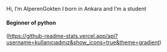  Hi, I’m AlperenGokten
I born in Ankara and I’m a student 
<h4> Beginner of python </h4>

(https://github-readme-stats.vercel.app/api?username=kullanıcıadınız&show_icons=true&theme=gradient) 
